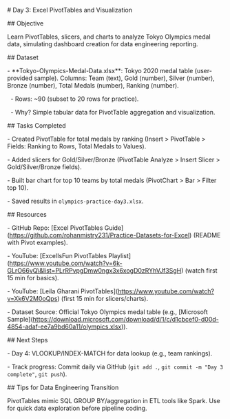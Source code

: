 \# Day 3: Excel PivotTables and Visualization



\## Objective

Learn PivotTables, slicers, and charts to analyze Tokyo Olympics medal data, simulating dashboard creation for data engineering reporting.



\## Dataset

\- \*\*Tokyo-Olympics-Medal-Data.xlsx\*\*: Tokyo 2020 medal table (user-provided sample). Columns: Team (text), Gold (number), Silver (number), Bronze (number), Total Medals (number), Ranking (number).  

&nbsp; - Rows: ~90 (subset to 20 rows for practice).  

&nbsp; - Why? Simple tabular data for PivotTable aggregation and visualization.



\## Tasks Completed

\- Created PivotTable for total medals by ranking (Insert > PivotTable > Fields: Ranking to Rows, Total Medals to Values).

\- Added slicers for Gold/Silver/Bronze (PivotTable Analyze > Insert Slicer > Gold/Silver/Bronze fields).

\- Built bar chart for top 10 teams by total medals (PivotChart > Bar > Filter top 10).

\- Saved results in `olympics-practice-day3.xlsx`.



\## Resources

\- GitHub Repo: \[Excel PivotTables Guide](https://github.com/rohanmistry231/Practice-Datasets-for-Excel) (README with Pivot examples).

\- YouTube: \[ExcelIsFun PivotTables Playlist](https://www.youtube.com/watch?v=6k-GLrO66vQ\&list=PLrRPvpgDmw0ngx3x6xogD0zRYhVJf3SgH) (watch first 15 min for basics).

\- YouTube: \[Leila Gharani PivotTables](https://www.youtube.com/watch?v=Xk6V2M0oQps) (first 15 min for slicers/charts).

\- Dataset Source: Official Tokyo Olympics medal table (e.g., \[Microsoft Sample](https://download.microsoft.com/download/d/1/c/d1cbcef0-d00d-4854-adaf-ee7a9bd60a11/olympics.xlsx)).



\## Next Steps

\- Day 4: VLOOKUP/INDEX-MATCH for data lookup (e.g., team rankings).

\- Track progress: Commit daily via GitHub (`git add .`, `git commit -m "Day 3 complete"`, `git push`).



\## Tips for Data Engineering Transition

PivotTables mimic SQL GROUP BY/aggregation in ETL tools like Spark. Use for quick data exploration before pipeline coding.

